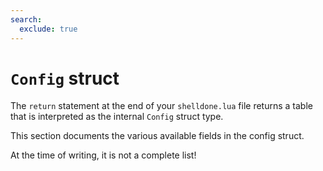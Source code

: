 ```yaml
---
search:
  exclude: true
---
```


# `Config` struct

The `return` statement at the end of your `shelldone.lua` file returns
a table that is interpreted as the internal `Config` struct type.

This section documents the various available fields in the config
struct.

At the time of writing, it is not a complete list!


